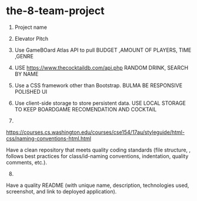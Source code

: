 # the-8-team-project

1. Project name
2. Elevator Pitch
3. Use GameBOard Atlas API to pull 
    BUDGET ,AMOUNT OF PLAYERS, TIME ,GENRE
4. USE https://www.thecocktaildb.com/api.php
RANDOM DRINK, SEARCH BY NAME


5. Use a CSS framework other than Bootstrap.
BULMA
BE RESPONSIVE
POLISHED UI

6. Use client-side storage to store persistent data.
USE LOCAL STORAGE TO KEEP BOARDGAME RECOMENDATION AND COCKTAIL



7.

https://courses.cs.washington.edu/courses/cse154/17au/styleguide/html-css/naming-conventions-html.html

Have a clean repository that meets quality coding standards (file structure, , follows best practices for class/id-naming conventions, indentation, quality comments, etc.).

8.

Have a quality README (with unique name, description, technologies used, screenshot, and link to deployed application).